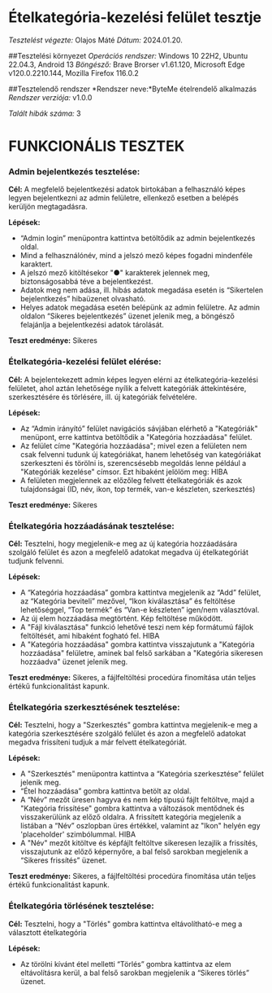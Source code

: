 # Ételkategória-kezelési felület tesztje


*Tesztelést végezte:* Olajos Máté
*Dátum:* 2024.01.20.

##Tesztelési környezet
*Operációs rendszer:* Windows 10 22H2, Ubuntu 22.04.3, Android 13 
*Böngésző:* Brave Brorser v1.61.120, Microsoft Edge v120.0.2210.144, Mozilla Firefox 116.0.2


##Tesztelendő rendszer
*Rendszer neve:*ByteMe ételrendelő alkalmazás
*Rendszer verziója:* v1.0.0
 
*Talált hibák száma:* 3

# FUNKCIONÁLIS TESZTEK

### Admin bejelentkezés tesztelése:
**Cél:** A megfelelő bejelentkezési adatok birtokában a felhasználó képes legyen bejelentkezni az admin felületre, ellenkező esetben a belépés kerüljön megtagadásra.

**Lépések:**
- “Admin login” menüpontra kattintva betöltődik az admin bejelentkezés oldal.
- Mind a felhasználónév, mind a jelszó mező képes fogadni mindenféle karaktert.
- A jelszó mező kitöltésekor "●" karakterek jelennek meg, biztonságosabbá téve a bejelentkezést.
- Adatok meg nem adása, ill. hibás adatok megadása esetén is “Sikertelen bejelentkezés” hibaüzenet olvasható.
- Helyes adatok megadása esetén belépünk az admin felületre. Az admin oldalon “Sikeres bejelentkezés” üzenet jelenik meg, a böngésző felajánlja a bejelentkezési adatok tárolását.

**Teszt eredménye:** Sikeres

### Ételkategória-kezelési felület elérése:
**Cél:** A bejelentekezett admin képes legyen elérni az ételkategória-kezelési felületet, ahol aztán lehetősége nyílik a felvett kategóriák áttekintésére, szerkesztésére és törlésére, ill. új kategóriák felvételére. 

**Lépések:**
- Az “Admin irányító” felület navigációs sávjában elérhető a "Kategóriák" menüpont, erre kattintva betöltődik a "Kategória hozzáadása" felület.
- Az felület címe "Kategória hozzáadása"; mivel ezen a felületen nem csak felvenni tudunk új kategóriákat, hanem lehetőség van kategóriákat szerkeszteni és törölni is, szerencsésebb megoldás lenne például a "Kategóriák kezelése" címsor. Ezt hibaként jelölöm meg: HIBA
- A felületen megjelennek az előzőleg felvett ételkategóriák és azok tulajdonságai (ID, név, ikon, top termék, van-e készleten, szerkesztés)

**Teszt eredménye:** Sikeres

### Ételkategória hozzáadásának tesztelése:
**Cél:** Tesztelni, hogy megjelenik-e meg az új kategória hozzáadására szolgáló felület és azon a megfelelő adatokat megadva új ételkategóriát tudjunk felvenni.

**Lépések:**
- A “Kategória hozzáadása” gombra kattintva megjelenik az “Add” felület, az “Kategória beviteli” mezővel, “Ikon kiválasztása” és feltöltése lehetőséggel, “Top termék” és “Van-e készleten” igen/nem választóval.
- Az új elem hozzáadása megtörtént. Kép feltöltése működött.
- A "Fájl kiválasztása" funkció lehetővé teszi nem kép formátumú fájlok feltöltését, ami hibaként fogható fel. HIBA
- A "Kategória hozzáadása" gombra kattintva visszajutunk a "Kategória hozzáadása" felületre, aminek bal felső sarkában a "Kategória sikeresen hozzáadva" üzenet jelenik meg.

**Teszt eredménye:** Sikeres, a fájlfeltöltési procedúra finomítása után teljes értékű funkcionalitást kapunk.

### Ételkategória szerkesztésének tesztelése:
**Cél:** Tesztelni, hogy a "Szerkesztés" gombra kattintva megjelenik-e meg a kategória szerkesztésére szolgáló felület és azon a megfelelő adatokat megadva frissíteni tudjuk a már felvett ételkategóriát.

**Lépések:**
- A "Szerkesztés" menüpontra kattintva a “Kategória szerkesztése” felület jelenik meg.
- “Étel hozzáadása” gombra kattintva betölt az oldal. 
- A “Név” mezőt üresen hagyva és nem kép típusú fájlt feltöltve, majd a "Kategória frissítése" gombra kattintva a változások mentődnek és visszakerülünk az előző oldalra. A frissített kategória megjelenik a listában a “Név” oszlopban üres értékkel, valamint az "Ikon" helyén egy 'placeholder' szimbólummal. HIBA
- A "Név" mezőt kitöltve és képfájlt feltöltve sikeresen lezajlik a frissítés, visszajutunk az előző képernyőre, a bal felső sarokban megjelenik a “Sikeres frissítés” üzenet.

**Teszt eredménye:** Sikeres, a fájlfeltöltési procedúra finomítása után teljes értékű funkcionalitást kapunk.

### Ételkategória törlésének tesztelése:
**Cél:** Tesztelni, hogy a "Törlés" gombra kattintva eltávolítható-e meg a választott ételkategória

**Lépések:**
- Az törölni kívánt étel melletti “Törlés” gombra kattintva az elem eltávolításra kerül, a bal felső sarokban megjelenik a “Sikeres törlés” üzenet.

